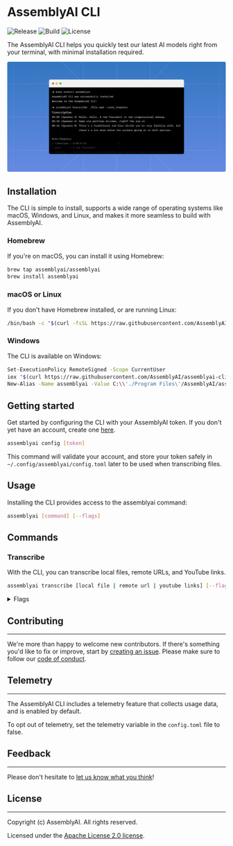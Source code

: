 # AssemblyAI CLI

![Release](https://img.shields.io/github/v/release/assemblyai/assemblyai-cli)
![Build](https://img.shields.io/github/workflow/status/assemblyai/assemblyai-cli/Release%20workflow)
![License](https://img.shields.io/github/license/assemblyai/assemblyai-cli)

The AssemblyAI CLI helps you quickly test our latest AI models right from your terminal, with minimal installation required.

![Thumbnail](./assets/thumbnail.png)

## Installation

The CLI is simple to install, supports a wide range of operating systems like macOS, Windows, and Linux, and makes it more seamless to build with AssemblyAI.

### Homebrew

If you're on macOS, you can install it using Homebrew:

```bash
brew tap assemblyai/assemblyai
brew install assemblyai
```

### macOS or Linux

If you don't have Homebrew installed, or are running Linux:

```bash
/bin/bash -c "$(curl -fsSL https://raw.githubusercontent.com/AssemblyAI/assemblyai-cli/main/install.sh)"
```

### Windows

The CLI is available on Windows:

```bash
Set-ExecutionPolicy RemoteSigned -Scope CurrentUser
iex "$(curl https://raw.githubusercontent.com/AssemblyAI/assemblyai-cli/main/install.ps1)"
New-Alias -Name assemblyai -Value C:\\'./Program Files\'/AssemblyAI/assemblyai.exe
```

## Getting started

Get started by configuring the CLI with your AssemblyAI token. If you don't yet have an account, create one [here](https://app.assemblyai.com/).

```bash
assemblyai config [token]
```

This command will validate your account, and store your token safely in `~/.config/assemblyai/config.toml` later to be used when transcribing files.

## Usage

Installing the CLI provides access to the assemblyai command:

```bash
assemblyai [command] [--flags]
```

## Commands

### Transcribe

With the CLI, you can transcribe local files, remote URLs, and YouTube links.

```bash
assemblyai transcribe [local file | remote url | youtube links] [--flags]
```

<details>
  <summary>Flags</summary>
  
  > **-j, --json**  
  > default: false  
  > If true, the CLI will output the JSON.

> **-p, --poll**  
> default: true  
> The CLI will poll the transcription every 3 seconds until it's complete.

> **-s, --auto_chapters**  
> default: false  
> A "summary over time" for the audio file transcribed.

> **-j, --json**  
> default: false  
> If true, the CLI will output the JSON.

> **-a, --auto_highlights**  
> default: false  
> Automatically detect important phrases and words in the text.

> **-c, --content_moderation**  
> default: false  
> Detect if sensitive content is spoken in the file.

> **-d, --dual_channel**  
> default: false  
> Enable dual channel

> **-e, --entity_detection**  
> default: false  
> Identify a wide range of entities that are spoken in the audio file.

> **-f, --format_text**  
> default: true  
> Enable text formatting

> **-u, --punctuate**  
> default: true  
> Enable automatic punctuation

> **-r, --redact_pii**  
> default: false  
> Remove personally identifiable information from the transcription.

> **-i, --redact_pii_policies**  
> default: drug,number_sequence,person_name  
> The list of PII policies to redact ([source](https://www.assemblyai.com/docs/audio-intelligence#pii-redaction)), comma-separated. Required if the redact_pii flag is true.

> **-x, --sentiment_analysis**  
> default: false  
> Detect the sentiment of each sentence of speech spoken in the file.

> **-l, --speaker_labels**  
> default: true  
> Automatically detect the number of speakers in the file.

> **-t, --topic_detection**  
> default: false  
> Label the topics that are spoken in the file.

> **-w, --webhook_url**  
> Receive a webhook once your transcript is complete.

> **-b, --webhook_auth_header_name**  
> Containing the header's name which will be inserted into the webhook request.

> **-o, --webhook_auth_header_value**  
> Receive a webhook once your transcript is complete.

</details>

## Contributing

---

We're more than happy to welcome new contributors. If there's something you'd like to fix or improve, start by [creating an issue](https://github.com/AssemblyAI/assemblyai-cli/issues). Please make sure to follow our [code of conduct](https://github.com/AssemblyAI/assemblyai-cli/blob/main/CODE_OF_CONDUCT.md).

## Telemetry

---

The AssemblyAI CLI includes a telemetry feature that collects usage data, and is enabled by default.

To opt out of telemetry, set the telemetry variable in the `config.toml` file to false.

## Feedback

---

Please don't hesitate to [let us know what you think](https://forms.gle/oQgktMWyL7xStH2J8)!

## License

---

Copyright (c) AssemblyAI. All rights reserved.

Licensed under the [Apache License 2.0 license](https://github.com/AssemblyAI/assemblyai-cli/blob/main/LICENSE).
